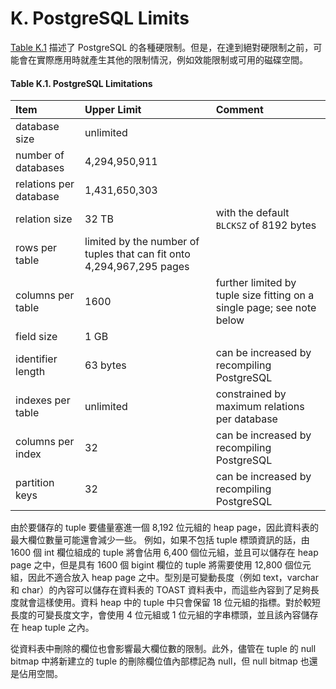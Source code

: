 # K. PostgreSQL Limits

[Table K.1](postgresql-limits.md#table-k-1-postgresql-limitations) 描述了 PostgreSQL 的各種硬限制。但是，在達到絕對硬限制之前，可能會在實際應用時就產生其他的限制情況，例如效能限制或可用的磁碟空間。

#### **Table K.1. PostgreSQL Limitations**

| Item | Upper Limit | Comment |
| :--- | :--- | :--- |
| database size | unlimited |  |
| number of databases | 4,294,950,911 |  |
| relations per database | 1,431,650,303 |  |
| relation size | 32 TB | with the default `BLCKSZ` of 8192 bytes |
| rows per table | limited by the number of tuples that can fit onto 4,294,967,295 pages |  |
| columns per table | 1600 | further limited by tuple size fitting on a single page; see note below |
| field size | 1 GB |  |
| identifier length | 63 bytes | can be increased by recompiling PostgreSQL |
| indexes per table | unlimited | constrained by maximum relations per database |
| columns per index | 32 | can be increased by recompiling PostgreSQL |
| partition keys | 32 | can be increased by recompiling PostgreSQL |

由於要儲存的 tuple 要儘量塞進一個 8,192 位元組的 heap page，因此資料表的最大欄位數量可能還會減少一些。 例如，如果不包括 tuple 標頭資訊的話，由 1600 個 int 欄位組成的 tuple 將會佔用 6,400 個位元組，並且可以儲存在 heap page 之中，但是具有 1600 個 bigint 欄位的 tuple 將需要使用 12,800 個位元組，因此不適合放入 heap page 之中。型別是可變動長度（例如 text，varchar 和 char）的內容可以儲存在資料表的 TOAST 資料表中，而這些內容到了足夠長度就會這樣使用。資料 heap 中的 tuple 中只會保留 18 位元組的指標。對於較短長度的可變長度文字，會使用 4 位元組或 1 位元組的字串標頭，並且該內容儲存在 heap tuple 之內。

從資料表中刪除的欄位也會影響最大欄位數的限制。此外，儘管在 tuple 的 null bitmap 中將新建立的 tuple 的刪除欄位值內部標記為 null，但 null bitmap 也還是佔用空間。  


